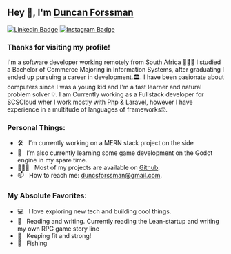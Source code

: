 ## Hey 👋, I'm [Duncan Forssman](https://github.com/theCunningRaven)

[![Linkedin Badge](https://img.shields.io/badge/-LinkedIn-0e76a8?style=flat-square&logo=Linkedin&logoColor=white)](https://linkedin.com/in/duncanforssman)
[![Instagram Badge](https://img.shields.io/badge/-Instagram-e4405f?style=flat-square&logo=Instagram&logoColor=white)](https://instagram.com/duncsforssman/)

### Thanks for visiting my profile! &nbsp; 

I'm a software developer working remotely from South Africa 👨🏻‍💻 I studied a Bachelor of Commerce Majoring in Information Systems, after graduating I ended up pursuing a career in development.🏛. I have been pasionate about computers since I was a young kid and I'm a fast learner and natural problem solver 💡. I am Currently working as a Fullstack developer for SCSCloud wher I work mostly with Php & Laravel, however I have experience in a multitude of languages of frameworks🤓.


### Personal Things:

- 🛠 &nbsp; I’m currently working on a MERN stack project on the side <br />
- 🚀 &nbsp; I’m also currently learning some game development on the Godot engine in my spare time.
- 👨🏻‍💻 &nbsp; Most of my projects are available on [Github](https://github.com/theCunningRaven).
- 📫 &nbsp; How to reach me: duncsforssman@gmail.com.

### My Absolute Favorites:

- 💻 &nbsp; I love exploring new tech and building cool things.
- 📰 &nbsp; Reading and writing. Currently reading the Lean-startup and writing my own RPG game story line
- 💪 &nbsp; Keeping fit and strong!
- 🎣 &nbsp; Fishing

<div align="center">

</div>
